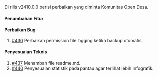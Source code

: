 Di rilis v2410.0.0 berisi perbaikan yang diminta Komunitas Open Desa.

#### Penambahan Fitur

#### Perbaikan Bug

1. [#430](https://github.com/OpenSID/pantau/issues/430) Perbaikan permission file logging ketika backup otomatis.

#### Penyesuaian Teknis

1. [#437](https://github.com/OpenSID/pantau/issues/437) Menambah  file readme.md.
2. [#440](https://github.com/OpenSID/pantau/issues/440) Penyesuaian statistik pada pantau agar terlihat lebih infografik.